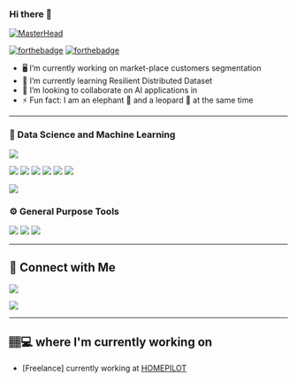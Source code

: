 ### Hi there 👋

[![MasterHead](https://storage.googleapis.com/duckly-blog/2021/03/gitduck-vs-code-extensions-animation-opt.gif)](https://storage.googleapis.com)

[![forthebadge](https://forthebadge.com/images/badges/built-with-love.svg)](https://forthebadge.com)
[![forthebadge](https://forthebadge.com/images/badges/check-it-out.svg)](https://forthebadge.com)


- 🖥 I’m currently working on market-place customers segmentation
- 🌱 I’m currently learning  Resilient Distributed Dataset
- 👯 I’m looking to collaborate on AI applications in 
- ⚡ Fun fact: I am an elephant 🐘  and a leopard 🐆 at the same time

_______

### 🤖 Data Science and Machine Learning
![](https://img.shields.io/badge/DEV-Python-3776AB?style=for-the-badge&logo=python)

![](https://img.shields.io/badge/DEV-Pandas-150458?style=for-the-badge&logo=Pandas)
![](https://img.shields.io/badge/DEV-Scikit_learn-F7941E?style=for-the-badge&logo=scikit-learn)
![](https://img.shields.io/badge/DEV-Keras-D00000?style=for-the-badge&logo=Keras)
![](https://img.shields.io/badge/DEV-TensorFlow-FF6F00?style=for-the-badge&logo=TensorFlow)
![](https://img.shields.io/badge/DEV-Spark-E25A1C?style=for-the-badge&logo=Apache%20Spark)
![](https://img.shields.io/badge/DEV-OpenCV-5C3EE8?style=for-the-badge&logo=OpenCV)

![](https://img.shields.io/badge/Notebook-Jupyter-F37626?style=for-the-badge&logo=Jupyter)


### ⚙️ General Purpose Tools
![](https://img.shields.io/badge/VERSIONING-GoogleColab-F05032?style=for-the-badge&logo=Colab)
![](https://img.shields.io/badge/VERSIONING-GitHub-181717?style=for-the-badge&logo=GitHub)
![](https://img.shields.io/badge/DEVOPS-AWS-232F3E?style=for-the-badge&logo=Amazon%20AWS)



_______

## 💬 Connect with Me

[![](https://img.shields.io/badge/FIND_ME_ON-LinkedIn-0A66C2?style=for-the-badge&logo=LinkedIn)](https://www.linkedin.com/in/rudy-nzau-3167b8b3/)

[![](https://img.shields.io/badge/DROP_A_LINE_AT-My_email-3ABFE6?style=for-the-badge&logo=Minutemailer)](rudy.nzau@gmail.com)

_______

## 🏽‍💻 where I'm currently working on

- [Freelance] currently working at [HOMEPILOT](https://www.homepilot.fr/)


